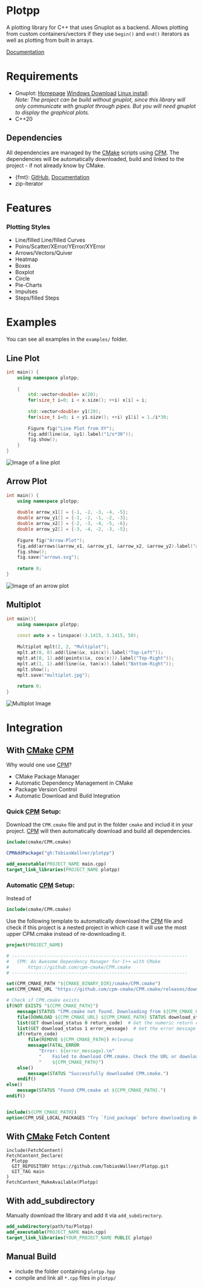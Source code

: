 Plotpp
======

A plotting library for C++ that uses Gnuplot as a backend.
Allows plotting from custom containers/vectors if they use `begin()` and `end()` iterators as well as plotting from built in arrays.

[Documentation](https://tobiaswallner.github.io/plotpp/)

Requirements
============
- Gnuplot: [Homepage](http://gnuplot.info/index.html) [Windows Download](https://sourceforge.net/projects/gnuplot/files/gnuplot/) [Linux install](https://riptutorial.com/gnuplot/example/11275/installation-or-setup):  
	*Note: The project can be build without gnuplot,
	since this library will only communicate with gnuplot through pipes. 
	But you will need gnuplot to display the graphical plots.*
- C++20


Dependencies
------------
All dependencies are managed by the [CMake](https://cmake.org/) scripts using [CPM](https://github.com/cpm-cmake/CPM.cmake). 
The dependencies will be automatically downloaded, build and linked to the project - if not already know by CMake.
- {fmt}: [GitHub](https://github.com/fmtlib/fmt), [Documentation](https://fmt.dev/11.0/)
- zip-iterator

Features
========
### Plotting Styles
- Line/filled Line/filled Curves
- Poins/Scatter/XError/YError/XYError
- Arrows/Vectors/Quiver
- Heatmap
- Boxes
- Boxplot
- Circle
- Pie-Charts
- Impulses
- Steps/filled Steps

Examples
========

You can see all examples in the `examples/` folder.

Line Plot
---------

```C++
int main() {
	using namespace plotpp;
	
	{
		std::vector<double> x(20);
		for(size_t i=0; i < x.size(); ++i) x[i] = i;
		
		std::vector<double> y1(20);
		for(size_t i=0; i < y1.size(); ++i) y1[i] = 1./i*30;
		
		Figure fig("Line Plot from XY");
		fig.add(line(&x, &y1).label("1/x*30"));
		fig.show();
	}
}
```
![Image of a line plot](images/line-plot.png)

Arrow Plot
----------

```C++
int main() {
	using namespace plotpp;
	
	double arrow_x1[] = {-1, -2, -3, -4, -5};
	double arrow_y1[] = {-1, -2, -1, -2, -3};
	double arrow_x2[] = {-2, -3, -4, -5, -6};
	double arrow_y2[] = {-3, -4, -2, -3, -5};
	
	Figure fig("Arrow-Plot");
	fig.add(arrows(&arrow_x1, &arrow_y1, &arrow_x2, &arrow_y2).label("arrow plot"));
	fig.show();
	fig.save("arrows.svg");
	
    return 0;
}
```

![Image of an arrow plot](images/arrows.svg)

Multiplot
---------

```C++
int main(){
	using namespace plotpp;
	
	const auto x = linspace(-3.1415, 3.1415, 50);
	
	Multiplot mplt(2, 2, "Multiplot");
	mplt.at(0, 0).add(line(&x, sin(x)).label("Top-Left"));
	mplt.at(0, 1).add(points(&x, cos(x))).label("Top-Right"));
	mplt.at(1, 1).add(line(&x, tan(x)).label("Bottom-Right"));
	mplt.show();
	mplt.save("multiplot.jpg");
	
	return 0;
}
```

![Multiplot Image](images/multiplot.jpg)

Integration
===========

With [CMake](https://cmake.org/) [CPM](https://github.com/cpm-cmake/CPM.cmake)
--------------
Why would one use [CPM](https://github.com/cpm-cmake/CPM.cmake)?
- CMake Package Manager
- Automatic Dependency Management in CMake
- Package Version Control
- Automatic Download and Build Integration

### Quick [CPM](https://github.com/cpm-cmake/CPM.cmake) Setup:  
Download the `CPM.cmake` file and put in the folder `cmake` 
and includ it in your project. 
[CPM](https://github.com/cpm-cmake/CPM.cmake) will then automatically download and build all dependencies.

```cmake
include(cmake/CPM.cmake)

CPMAddPackage("gh:TobiasWallner/plotpp")

add_executable(PROJECT_NAME main.cpp)
target_link_libraries(PROJECT_NAME plotpp) 
```

### Automatic [CPM](https://github.com/cpm-cmake/CPM.cmake) Setup:  
Instead of 
```cmake
include(cmake/CPM.cmake)
```

Use the following template to automatically download the [CPM](https://github.com/cpm-cmake/CPM.cmake) file 
and check if this project is a nested project in which case it will use the most upper CPM.cmake
instead of re-downloading it.

```cmake
project(PROJECT_NAME)

# -----------------------------------------------------------------
# 	CPM: An Awesome Dependency Manager for C++ with CMake
#		https://github.com/cpm-cmake/CPM.cmake
# -----------------------------------------------------------------

set(CPM_CMAKE_PATH "${CMAKE_BINARY_DIR}/cmake/CPM.cmake")
set(CPM_CMAKE_URL "https://github.com/cpm-cmake/CPM.cmake/releases/download/v0.40.2/CPM.cmake")

# Check if CPM.cmake exists
if(NOT EXISTS "${CPM_CMAKE_PATH}")
    message(STATUS "CPM.cmake not found. Downloading from ${CPM_CMAKE_URL}...")
    file(DOWNLOAD ${CPM_CMAKE_URL} ${CPM_CMAKE_PATH} STATUS download_status LOG download_log)
    list(GET download_status 0 return_code)  # Get the numeric return code
	list(GET download_status 1 error_message)  # Get the error message
	if(return_code)
		file(REMOVE ${CPM_CMAKE_PATH}) #cleanup
		message(FATAL_ERROR 
			"Error: ${error_message}.\n"
			"    Failed to download CPM.cmake. Check the URL or download it manually and place it at:\n"
			"    ${CPM_CMAKE_PATH}")
	else()
		message(STATUS "Successfully downloaded CPM.cmake.")
    endif()
else()
    message(STATUS "Found CPM.cmake at ${CPM_CMAKE_PATH}.")
endif()


include(${CPM_CMAKE_PATH})
option(CPM_USE_LOCAL_PACKAGES "Try `find_package` before downloading dependencies" ON)
```

With [CMake](https://cmake.org/) Fetch Content
------------------------
```
include(FetchContent)
FetchContent_Declare(
  Plotpp
  GIT_REPOSITORY https://github.com/TobiasWallner/Plotpp.git
  GIT_TAG main
)
FetchContent_MakeAvailable(Plotpp)
```

With add_subdirectory
------------------------
Manually download the library and add it via `add_subdirectory`.
```cmake
add_subdirectory(path/to/Plotpp)
add_executable(PROJECT_NAME main.cpp)
target_link_libraries(YOUR_PROJECT_NAME PUBLIC plotpp)
```
Manual Build
------------
- include the folder containing `plotpp.hpp`
- compile and link all `*.cpp` files in `plotpp/`


